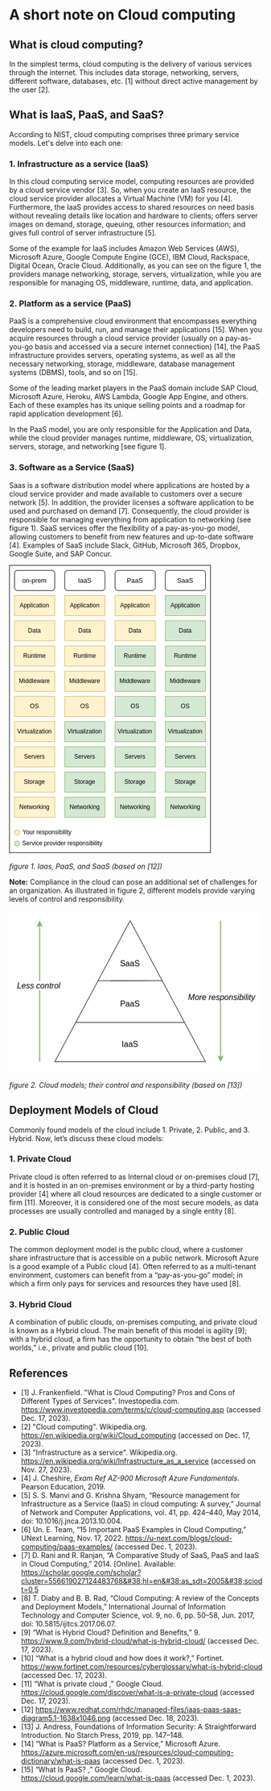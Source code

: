 # A short note on Cloud computing

## What is cloud computing?

In the simplest terms, cloud computing is the delivery of various services through the internet. This includes data storage, networking, servers, different software, databases, etc. [1] without direct active management by the user [2].

## What is IaaS, PaaS, and SaaS?
According to NIST, cloud computing comprises three primary service models. Let's delve into each one:

### 1. Infrastructure as a service (IaaS)

In this cloud computing service model, computing resources are provided by a cloud service vendor [3]. So, when you create an IaaS resource, the cloud service provider allocates a Virtual Machine (VM) for you [4]. Furthermore, the IaaS provides  access to shared resources on need basis without revealing details like location and hardware to clients; offers server images on demand, storage, queuing, other resources information; and gives full control of server infrastructure [5].

Some of the example for IaaS includes Amazon Web Services (AWS), Microsoft Azure, Google Compute Engine (GCE), IBM Cloud, Rackspace, Digital Ocean, Oracle Cloud. Additionally, as you can see on the figure 1, the providers manage networking, storage, servers, virtualization, while you are responsible for managing OS, middleware, runtime, data, and application.

### 2. Platform as a service (PaaS)
PaaS is a comprehensive cloud environment that encompasses everything developers need to build, run, and manage their applications [15]. When you acquire resources through a cloud service provider (usually on a pay-as-you-go basis and accessed via a secure internet connection) [14], the PaaS infrastructure provides servers, operating systems, as well as all the necessary networking, storage, middleware, database management systems (DBMS), tools, and so on [15].

Some of the leading market players in the PaaS domain include SAP Cloud, Microsoft Azure, Heroku, AWS Lambda, Google App Engine, and others. Each of these examples has its unique selling points and a roadmap for rapid application development [6].

In the PaaS model, you are only responsible for the Application and Data, while the cloud provider manages runtime, middleware, OS, virtualization, servers, storage, and networking [see figure 1].

### 3. Software as a Service (SaaS)
Saas is a software distribution model where applications are hosted by a cloud service provider and made available to customers over a secure network [5]. In addition, the provider licenses a software application to be used and purchased on demand [7]. Consequently, the cloud provider is responsible for managing everything from application to networking (see figure 1). SaaS services offer the flexibility of a pay-as-you-go model, allowing customers to benefit from new features and up-to-date software [4]. Examples of SaaS include Slack, GitHub, Microsoft 365, Dropbox, Google Suite, and SAP Concur.

![](Iaas_PaaS_SaaS.drawio.png)

<i>figure 1. Iaas, PaaS, and SaaS (based on [12])</i>

<b>Note:</b> Compliance in the cloud can pose an additional set of challenges for an organization. As illustrated in figure 2, different models provide varying levels of control and responsibility.

![](cloud_models.drawio.png)

<i>figure 2. Cloud models; their control and responsibility (based on [13])</i>

## Deployment Models of Cloud
Commonly found models of the cloud include 1. Private, 2. Public, and 3. Hybrid. Now, let’s discuss these cloud models:

### 1. Private Cloud
Private cloud is often referred to as Internal cloud or on-premises cloud [7], and it is hosted in an on-premises environment or by a third-party hosting provider [4] where all cloud resources are dedicated to a single customer or firm [11]. Moreover, it is considered one of the most secure models, as data processes are usually controlled and managed by a single entity [8].

### 2. Public Cloud
The common deployment model is the public cloud, where a customer share infrastructure that is accessible on a public network. Microsoft Azure is a good example of a Public cloud [4]. Often referred to as a multi-tenant environment, customers can benefit from a “pay-as-you-go” model; in which a firm only pays for services and resources they have used [8].

### 3. Hybrid Cloud
A combination of public clouds, on-premises computing, and private cloud is known as a Hybrid cloud. The main benefit of this model is agility [9]; with a hybrid cloud, a firm has the opportunity to obtain “the best of both worlds,” i.e., private and public cloud [10].

## References

- [1] J. Frankenfield. "What is Cloud Computing? Pros and Cons of Different Types of Services". Investopedia.com. https://www.investopedia.com/terms/c/cloud-computing.asp (accessed Dec. 17, 2023).
- [2] "Cloud computing". Wikipedia.org. https://en.wikipedia.org/wiki/Cloud_computing (accessed on Dec. 17, 2023).
- [3] "Infrastructure as a service". Wikipedia.org. https://en.wikipedia.org/wiki/Infrastructure_as_a_service (accessed on Nov. 27, 2023).
- [4] J. Cheshire, <i>Exam Ref AZ-900 Microsoft Azure Fundamentals</i>. Pearson Education, 2019.
- [5] S. S. Manvi and G. Krishna Shyam, “Resource management for Infrastructure as a Service (IaaS) in cloud computing: A survey,” Journal of Network and Computer Applications, vol. 41, pp. 424–440, May 2014, doi: 10.1016/j.jnca.2013.10.004.
- [6] Un. E. Team, “15 Important PaaS Examples in Cloud Computing,” UNext Learning, Nov. 17, 2022. https://u-next.com/blogs/cloud-computing/paas-examples/ (accessed Dec. 1, 2023).
- [7] D. Rani and R. Ranjan, “A Comparative Study of SaaS, PaaS and IaaS in Cloud Computing,” 2014. [Online]. Available: https://scholar.google.com/scholar?cluster=556619027124483768&#38;hl=en&#38;as_sdt=2005&#38;sciodt=0,5
- [8] T. Diaby and B. B. Rad, “Cloud Computing: A review of the Concepts and Deployment Models,” International Journal of Information Technology and Computer Science, vol. 9, no. 6, pp. 50–58, Jun. 2017, doi: 10.5815/ijitcs.2017.06.07.
- [9] “What is Hybrid Cloud? Definition and Benefits,” 9. https://www.9.com/hybrid-cloud/what-is-hybrid-cloud/ (accessed Dec. 17, 2023).
- [10] “What is a hybrid cloud and how does it work?,” Fortinet. https://www.fortinet.com/resources/cyberglossary/what-is-hybrid-cloud (accessed Dec. 17, 2023).
- [11] “What is private cloud ,” Google Cloud. https://cloud.google.com/discover/what-is-a-private-cloud (accessed Dec. 17, 2023).
- [12] https://www.redhat.com/rhdc/managed-files/iaas-paas-saas-diagram5.1-1638x1046.png (accessed Dec. 18, 2023).
- [13] J. Andress, Foundations of Information Security: A Straightforward Introduction. No Starch Press, 2019, pp. 147–148.
- [14] “What is PaaS? Platform as a Service,” Microsoft Azure. https://azure.microsoft.com/en-us/resources/cloud-computing-dictionary/what-is-paas (accessed Dec. 1, 2023).  
- [15] “What Is PaaS? ,” Google Cloud. https://cloud.google.com/learn/what-is-paas (accessed Dec. 1, 2023).
